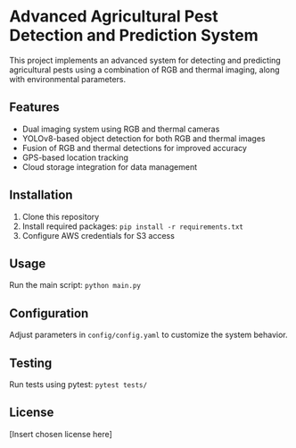 # Advanced Agricultural Pest Detection and Prediction System

This project implements an advanced system for detecting and predicting agricultural pests using a combination of RGB and thermal imaging, along with environmental parameters.

## Features
- Dual imaging system using RGB and thermal cameras
- YOLOv8-based object detection for both RGB and thermal images
- Fusion of RGB and thermal detections for improved accuracy
- GPS-based location tracking
- Cloud storage integration for data management

## Installation
1. Clone this repository
2. Install required packages: `pip install -r requirements.txt`
3. Configure AWS credentials for S3 access

## Usage
Run the main script: `python main.py`

## Configuration
Adjust parameters in `config/config.yaml` to customize the system behavior.

## Testing
Run tests using pytest: `pytest tests/`

## License
[Insert chosen license here]